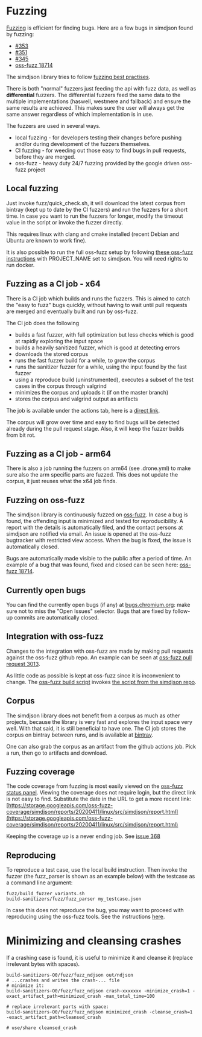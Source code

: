 # Fuzzing

[Fuzzing](https://en.wikipedia.org/wiki/Fuzzing) is efficient for finding bugs. Here are a few bugs in simdjson found by fuzzing:

 - [#353](https://github.com/simdjson/simdjson/issues/353)
 - [#351](https://github.com/simdjson/simdjson/issues/351)
 - [#345](https://github.com/simdjson/simdjson/issues/345)
 - [oss-fuzz 18714](https://bugs.chromium.org/p/oss-fuzz/issues/detail?id=18714&sort=-opened&q=proj%3Asimdjson&can=1)

The simdjson library tries to follow [fuzzing best practises](https://google.github.io/oss-fuzz/advanced-topics/ideal-integration/#summary).

There is both "normal" fuzzers just feeding the api with fuzz data, as well as **differential** fuzzers. The differential fuzzers feed the same data to the multiple implementations (haswell, westmere and fallback) and ensure the same results are achieved. This makes sure the user will always get the same answer regardless of which implementation is in use.

The fuzzers are used in several ways.

* local fuzzing - for developers testing their changes before pushing and/or during development of the fuzzers themselves.
* CI fuzzing - for weeding out those easy to find bugs in pull requests, before they are merged.
* oss-fuzz - heavy duty 24/7 fuzzing provided by the google driven oss-fuzz project

## Local fuzzing
Just invoke fuzz/quick_check.sh, it will download the latest corpus from bintray (kept up to date by the CI fuzzers) and run the fuzzers for a short time. In case you want to run the fuzzers for longer, modify the timeout value in the script or invoke the fuzzer directly.

This requires linux with clang and cmake installed (recent Debian and Ubuntu are known to work fine).

It is also possible to run the full oss-fuzz setup by following [these oss-fuzz instructions](https://google.github.io/oss-fuzz/getting-started/new-project-guide/#testing-locally) with PROJECT_NAME set to simdjson. You will need rights to run docker.

## Fuzzing as a CI job - x64

There is a CI job which builds and runs the fuzzers. This is aimed to catch the "easy to fuzz" bugs quickly, without having to wait until pull requests are merged and eventually built and run by oss-fuzz.

The CI job does the following
 - builds a fast fuzzer, with full optimization but less checks which is good at rapidly exploring the input space
 - builds a heavily sanitized fuzzer, which is good at detecting errors
 - downloads the stored corpus
 - runs the fast fuzzer build for a while, to grow the corpus
 - runs the sanitizer fuzzer for a while, using the input found by the fast fuzzer
 - using a reproduce build (uninstrumented), executes a subset of the test cases in the corpus through valgrind
 - minimizes the corpus and uploads it (if on the master branch)
 - stores the corpus and valgrind output as artifacts

The job is available under the actions tab, here is a [direct link](https://github.com/simdjson/simdjson/actions?query=workflow%3A%22Fuzz+and+run+valgrind%22).

The corpus will grow over time and easy to find bugs will be detected already during the pull request stage. Also, it will keep the fuzzer builds from bit rot.

## Fuzzing as a CI job - arm64
There is also a job running the fuzzers on arm64 (see .drone.yml) to make sure also the arm specific parts are fuzzed. This does not update the corpus, it just reuses what the x64 job finds.

## Fuzzing on oss-fuzz
The simdjson library is continuously fuzzed on [oss-fuzz](https://github.com/google/oss-fuzz). In case a bug is found, the offending input is minimized and tested for reproducibility. A report with the details is automatically filed, and the contact persons at simdjson are notified via email. An issue is opened at the oss-fuzz bugtracker with restricted view access. When the bug is fixed, the issue is automatically closed.

Bugs are automatically made visible to the public after a period of time. An example of a bug that was found, fixed and closed can be seen here: [oss-fuzz 18714](https://bugs.chromium.org/p/oss-fuzz/issues/detail?id=18714).


## Currently open bugs

You can find the currently open bugs (if any) at [bugs.chromium.org](https://bugs.chromium.org/p/oss-fuzz/issues/list?sort=-opened&q=proj%3Asimdjson&can=2): make sure not to miss the "Open Issues" selector. Bugs that are fixed by follow-up commits are automatically closed.

## Integration with oss-fuzz

Changes to the integration with oss-fuzz are made by making pull requests against the oss-fuzz github repo. An example can be seen at [oss-fuzz pull request 3013](https://github.com/google/oss-fuzz/pull/3013).

As little code as possible is kept at oss-fuzz since it is inconvenient to change. The [oss-fuzz build script](https://github.com/google/oss-fuzz/blob/b96dd54183f727a5d90c786e0fb01ec986c74d30/projects/simdjson/build.sh#L18) invokes [the script from the simdjson repo](https://github.com/simdjson/simdjson/blob/master/fuzz/ossfuzz.sh).


## Corpus

The simdjson library does not benefit from a corpus as much as other projects, because the library is very fast and explores the input space very well. With that said, it is still beneficial to have one. The CI job stores the corpus on bintray between runs, and is available at [bintray](https://dl.bintray.com/pauldreik/simdjson-fuzz-corpus/corpus/corpus.tar).

One can also grab the corpus as an artifact from the github actions job. Pick a run, then go to artifacts and download.

## Fuzzing coverage

The code coverage from fuzzing is most easily viewed on the [oss-fuzz status panel](https://oss-fuzz.com/fuzzer-stats). Viewing the coverage does not require login, but the direct link is not easy to find. Substitute the date in the URL to get a more recent link:
[https://storage.googleapis.com/oss-fuzz-coverage/simdjson/reports/20200411/linux/src/simdjson/report.html](https://storage.googleapis.com/oss-fuzz-coverage/simdjson/reports/20200411/linux/src/simdjson/report.html)

Keeping the coverage up is a never ending job. See [issue 368](https://github.com/simdjson/simdjson/issues/368)

## Reproducing
To reproduce a test case, use the local build instruction. Then invoke the fuzzer (the fuzz_parser is shown as an example below) with the testcase as a command line argument:
```shell
fuzz/build_fuzzer_variants.sh
build-sanitizers/fuzz/fuzz_parser my_testcase.json
```
In case this does not reproduce the bug, you may want to proceed with reproducing using the oss-fuzz tools. See the instructions [here](https://google.github.io/oss-fuzz/advanced-topics/reproducing/).

# Minimizing and cleansing crashes
If a crashing case is found, it is useful to minimize it and cleanse it (replace irrelevant bytes with spaces).

```shell
build-sanitizers-O0/fuzz/fuzz_ndjson out/ndjson
# ...crashes and writes the crash-... file
# minimize it:
build-sanitizers-O0/fuzz/fuzz_ndjson crash-xxxxxxx -minimize_crash=1 -exact_artifact_path=minimized_crash -max_total_time=100

# replace irrelevant parts with space:
build-sanitizers-O0/fuzz/fuzz_ndjson minimized_crash -cleanse_crash=1 -exact_artifact_path=cleansed_crash

# use/share cleansed_crash

```